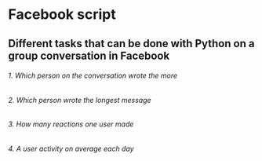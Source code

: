 # Facebook script
## Different tasks that can be done with Python on a group conversation in Facebook
###### 1. Which person on the conversation wrote the more
###### 2. Which person wrote the longest message
###### 3. How many reactions one user made 
###### 4. A user activity on average each day
